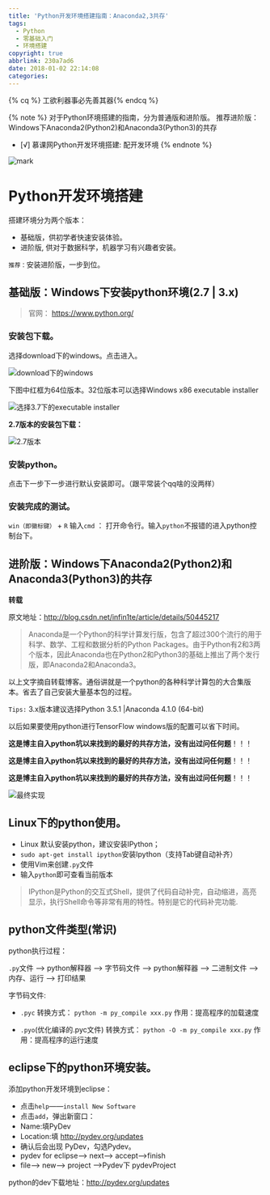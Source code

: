 ```yaml
---
title: 'Python开发环境搭建指南：Anaconda2,3共存'
tags:
  - Python
  - 零基础入门
  - 环境搭建
copyright: true
abbrlink: 230a7ad6
date: 2018-01-02 22:14:08
categories:
---
```


{% cq %}  工欲利器事必先善其器{% endcq %}

{% note  %} 对于Python环境搭建的指南，分为普通版和进阶版。
推荐进阶版：Windows下Anaconda2(Python2)和Anaconda3(Python3)的共存
- [√] 慕课网Python开发环境搭建: 配开发环境
{% endnote %}


<!--more-->

![mark](http://oerdwodsk.bkt.clouddn.com/blog/180103/DHImeGED84.png?imageslim)

# Python开发环境搭建

搭建环境分为两个版本：
- 基础版，供初学者快速安装体验。
- 进阶版, 供对于数据科学，机器学习有兴趣者安装。

`推荐：`安装进阶版，一步到位。

## 基础版：Windows下安装python环境(2.7 | 3.x)

>官网： https://www.python.org/


### 安装包下载。
选择download下的windows。点击进入。

![download下的windows](http://upload-images.jianshu.io/upload_images/1779926-6c1b1786c1c2134a.png?imageMogr2/auto-orient/strip%7CimageView2/2/w/1240)

下图中红框为64位版本。32位版本可以选择Windows x86 executable installer

![选择3.7下的executable installer](http://upload-images.jianshu.io/upload_images/1779926-7d2044c2a9c2045c.png?imageMogr2/auto-orient/strip%7CimageView2/2/w/1240)

**2.7版本的安装包下载：**

![2.7版本](http://upload-images.jianshu.io/upload_images/1779926-3a24a247dce81ddf.png?imageMogr2/auto-orient/strip%7CimageView2/2/w/1240)

### 安装python。

点击下一步下一步进行默认安装即可。（跟平常装个qq啥的没两样）

### 安装完成的测试。

`win（即徽标键）` + `R` 输入`cmd` ：
打开命令行。输入`python`不报错的进入python控制台下。

## 进阶版：Windows下Anaconda2(Python2)和Anaconda3(Python3)的共存

**转载**

原文地址：http://blog.csdn.net/infin1te/article/details/50445217

>Anaconda是一个Python的科学计算发行版，包含了超过300个流行的用于科学、数学、工程和数据分析的Python Packages。由于Python有2和3两个版本，因此Anaconda也在Python2和Python3的基础上推出了两个发行版，即Anaconda2和Anaconda3。

以上文字摘自转载博客。通俗讲就是一个python的各种科学计算包的大合集版本。省去了自己安装大量基本包的过程。

`Tips:` 3.x版本建议选择Python 3.5.1 |Anaconda 4.1.0 (64-bit)

以后如果要使用python进行TensorFlow windows版的配置可以省下时间。

**这是博主自入python坑以来找到的最好的共存方法，没有出过问任何题**！！！

**这是博主自入python坑以来找到的最好的共存方法，没有出过问任何题**！！！

**这是博主自入python坑以来找到的最好的共存方法，没有出过问任何题**！！！

![最终实现](http://oerdwodsk.bkt.clouddn.com/blog/180103/E4H8flhgjA.png?imageslim)


## Linux下的python使用。

- Linux 默认安装python，建议安装IPython；
- `sudo apt-get install ipython`安装Ipython（支持Tab键自动补齐）
- 使用Vim来创建`.py`文件
- 输入`python`即可查看当前版本

>IPython是Python的交互式Shell，提供了代码自动补完，自动缩进，高亮显示，执行Shell命令等非常有用的特性。特别是它的代码补完功能.

## python文件类型(常识)

python执行过程：

`.py`文件 --> python解释器 --> 字节码文件 --> python解释器 --> 二进制文件 --> 内存、运行 --> 打印结果

字节码文件:

- `.pyc` 
转换方式： `python -m py_compile xxx.py`
作用：提高程序的加载速度

- `.pyo`(优化编译的.pyc文件)
转换方式： `python -O -m py_compile xxx.py`
作用：提高程序的运行速度

## eclipse下的python环境安装。

添加python开发环境到eclipse：

- 点击`help`——`install New Software`
- 点击`add`，弹出新窗口：
- Name:填PyDev
- Location:填 http://pydev.org/updates
- 确认后会出现 PyDev，勾选Pydev。
- pydev for eclipse--> next--> accept-->finish
- file--> new--> project -->Pydev下 pydevProject

python的dev下载地址：http://pydev.org/updates
